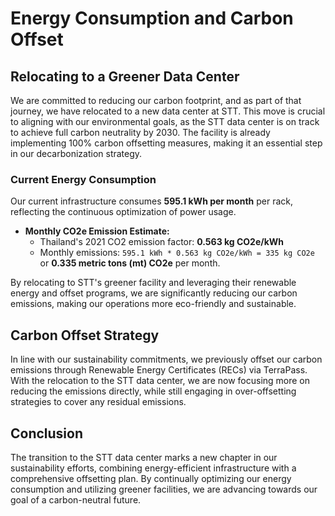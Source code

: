 # Energy Consumption and Carbon Offset

## Relocating to a Greener Data Center

We are committed to reducing our carbon footprint, and as part of that journey,
we have relocated to a new data center at STT. This move is crucial to aligning
with our environmental goals, as the STT data center is on track to achieve full
carbon neutrality by 2030. The facility is already implementing 100% carbon
offsetting measures, making it an essential step in our decarbonization strategy.

### Current Energy Consumption

Our current infrastructure consumes **595.1 kWh per month** per rack, reflecting
the continuous optimization of power usage.

* **Monthly CO2e Emission Estimate:**
  * Thailand's 2021 CO2 emission factor: **0.563 kg CO2e/kWh**
  * Monthly emissions: `595.1 kWh * 0.563 kg CO2e/kWh = 335 kg CO2e` or
  **0.335 metric tons (mt) CO2e** per month.

By relocating to STT's greener facility and leveraging their renewable energy
and offset programs, we are significantly reducing our carbon emissions, making
our operations more eco-friendly and sustainable.

## Carbon Offset Strategy

In line with our sustainability commitments, we previously offset our carbon
emissions through Renewable Energy Certificates (RECs) via TerraPass. With the
relocation to the STT data center, we are now focusing more on reducing the
emissions directly, while still engaging in over-offsetting strategies to cover
any residual emissions.

## Conclusion

The transition to the STT data center marks a new chapter in our sustainability
efforts, combining energy-efficient infrastructure with a comprehensive
offsetting plan. By continually optimizing our energy consumption and utilizing
greener facilities, we are advancing towards our goal of a carbon-neutral future.
